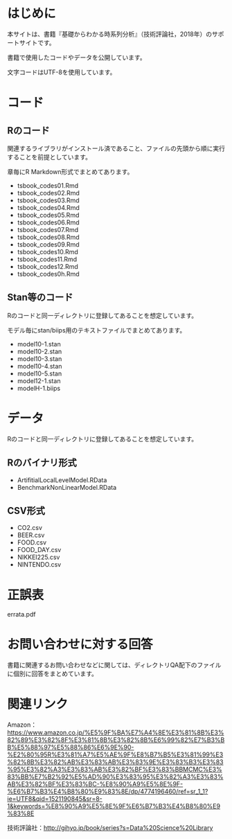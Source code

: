 # はじめに
本サイトは、書籍『基礎からわかる時系列分析』（技術評論社，2018年）のサポートサイトです。

書籍で使用したコードやデータを公開しています。

文字コードはUTF-8を使用しています。

# コード
## Rのコード
関連するライブラリがインストール済であること、ファイルの先頭から順に実行することを前提としています。

章毎にR Markdown形式でまとめてあります。
- tsbook_codes01.Rmd
- tsbook_codes02.Rmd
- tsbook_codes03.Rmd
- tsbook_codes04.Rmd
- tsbook_codes05.Rmd
- tsbook_codes06.Rmd
- tsbook_codes07.Rmd
- tsbook_codes08.Rmd
- tsbook_codes09.Rmd
- tsbook_codes10.Rmd
- tsbook_codes11.Rmd
- tsbook_codes12.Rmd
- tsbook_codes0h.Rmd

## Stan等のコード
Rのコードと同一ディレクトリに登録してあることを想定しています。

モデル毎にstan/biips用のテキストファイルでまとめてあります。
- model10-1.stan
- model10-2.stan
- model10-3.stan
- model10-4.stan
- model10-5.stan
- model12-1.stan
- modelH-1.biips

# データ
Rのコードと同一ディレクトリに登録してあることを想定しています。

## Rのバイナリ形式
- ArtifitialLocalLevelModel.RData
- BenchmarkNonLinearModel.RData

## CSV形式
- CO2.csv
- BEER.csv
- FOOD.csv
- FOOD_DAY.csv
- NIKKEI225.csv
- NINTENDO.csv

# 正誤表
errata.pdf

# お問い合わせに対する回答
書籍に関連するお問い合わせなどに関しては、ディレクトリQA配下のファイルに個別に回答をまとめています。

# 関連リンク
Amazon：https://www.amazon.co.jp/%E5%9F%BA%E7%A4%8E%E3%81%8B%E3%82%89%E3%82%8F%E3%81%8B%E3%82%8B%E6%99%82%E7%B3%BB%E5%88%97%E5%88%86%E6%9E%90-%E2%80%95R%E3%81%A7%E5%AE%9F%E8%B7%B5%E3%81%99%E3%82%8B%E3%82%AB%E3%83%AB%E3%83%9E%E3%83%B3%E3%83%95%E3%82%A3%E3%83%AB%E3%82%BF%E3%83%BBMCMC%E3%83%BB%E7%B2%92%E5%AD%90%E3%83%95%E3%82%A3%E3%83%AB%E3%82%BF%E3%83%BC-%E8%90%A9%E5%8E%9F-%E6%B7%B3%E4%B8%80%E9%83%8E/dp/4774196460/ref=sr_1_1?ie=UTF8&qid=1521190845&sr=8-1&keywords=%E8%90%A9%E5%8E%9F%E6%B7%B3%E4%B8%80%E9%83%8E

技術評論社：http://gihyo.jp/book/series?s=Data%20Science%20Library
